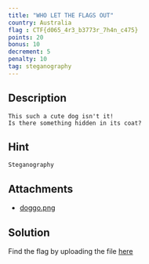 ```yaml
---
title: "WHO LET THE FLAGS OUT"
country: Australia
flag : CTF{d065_4r3_b3773r_7h4n_c475}
points: 20
bonus: 10
decrement: 5
penalty: 10
tag: steganography
---
```


## Description

```
This such a cute dog isn't it!
Is there something hidden in its coat?
```

## Hint

```
Steganography
```

## Attachments

*   [doggo.png](doggo.png)

## Solution

Find the flag by uploading the file [here](https://stylesuxx.github.io/steganography/)
